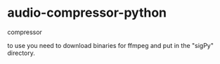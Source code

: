 # audio-compressor-python
compressor

to use you need to download binaries for ffmpeg and put in the "sigPy" directory.
